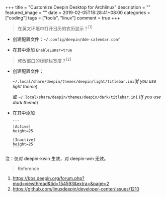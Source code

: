 +++
title = "Customize Deepin Desktop for Archlinux"
description = ""
featured_image = ""
date = 2019-02-05T18:28:41+08:00
categories = ["coding"]
tags = ["tools", "linux"]
comment = true
+++

> 在英文环境中打开日历的农历显示？<sup>[1]</sup>

- 创建配置文件：`~/.config/deepin/dde-calendar.conf`

- 在其中添加 `EnableLunar=true`

> 修改窗口的标题栏宽度？<sup>[2]</sup>

- 创建配置文件：

  `~/.local/share/deepin/themes/deepin/light/titlebar.ini`(_If you use light theme_)

  或 `~/.local/share/deepin/themes/deepin/dark/titlebar.ini` (_If you use dark theme_)

- 在其中添加

      ```
      [Active]
      height=25

      [Inactive]
      height=25
      ```

注：仅对 deepin-kwin 生效，对 deepin-wm 无效。

> Reference

1. https://bbs.deepin.org/forum.php?mod=viewthread&tid=154593&extra=&page=2
2. https://github.com/linuxdeepin/developer-center/issues/1210
